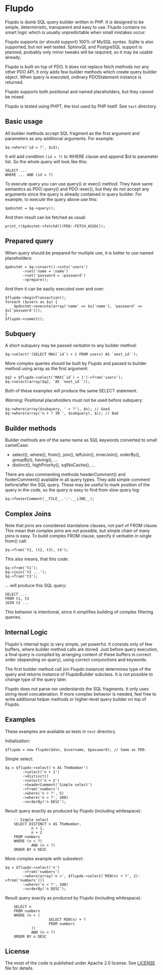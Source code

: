 Flupdo
=======

Flupdo is dumb SQL query builder written in PHP. It is designed to be simple,
deterministic, transparent and easy to use. Flupdo contains no smart logic
which is usually unpredictable when small mistakes occur.

Flupdo supports (or should support) 100% of MySQL syntax. Sqlite is also
supported, but not well tested. SphinxQL and PostgreSQL support is planned,
probably only minor tweaks will be required, so it may be usable already.

Flupdo is built on top of PDO. It does not replace fetch methods nor any other
PDO API, it only adds few builder methods which create query builder object.
When query is executed, ordinary PDOStatement instance is returned.

Flupdo supports both positional and named placeholders, but they cannot be mixed.

Flupdo is tested using PHPT, the tool used by PHP itself. See `test` directory.


Basic usage
-----------

All builder methods accept SQL fragment as the first argument and parameters as
any additional arguments. For example:

    $q->where('id = ?', $id);

It will add condition `(id = ?)` to WHERE clause and append $id to parameter
list. So the whole query will look like this:

    SELECT ...
    WHERE ... AND (id = ?)

To execute query you can use query() or exec() method. They have same semantics
as PDO::query() and PDO::exec(), but they do not accept any arguments since
the query is already contained in query builder. For example, to execute the
query above use this:

    $pdostmt = $q->query();

And then result can be fetched as usual:

    print_r($pdostmt->fetchAll(PDO::FETCH_ASSOC));


Prepared query
--------------

When query should be prepared for multiple use, it is better to use named
placeholders:

    $pdostmt = $q->insert()->into('users')
            ->set('name = :name')
            ->set('password = :password')
            ->prepare();

And then it can be easily executed over and over:

    $flupdo->beginTransaction();
    foreach ($users as $u) {
        $pdostmt->execute(array('name' => $u['name'], 'password' => $u['password']));
    }
    $flupdo->commit();


Subquery
--------

A short subquery may be passed verbatim to any builder method:

    $q->select('(SELECT MAX(`id`) + 1 FROM users) AS `next_id`');

More complex queries should be built by Flupdo and passed to builder method
using array as the first argument:

    $q2 = $flupdo->select('MAX(`id`) + 1')->from('users');
    $q->select(array($q2, 'AS `next_id`'));

Both of these examples will produce the same SELECT statement.

*Warning:* Positional placeholders must not be used before subquery:

    $q->where(array($subquery, ' > ?'), $n); // Good
    $q->where(array('n + ? IN ', $subquery), $c); // Bad


Builder methods
---------------

Builder methods are of the same name as SQL keywords converted to small camelCase:

  * select(), where(), from(), join(), leftJoin(), innerJoin(), orderBy(), groupBy(), having(), ...
  * distinct(), highPriority(), sqlNoCache(), ...

There are also commenting methods headerComment() and footerComment() available
in all query types. They add simple comment before/after the SQL query. These
may be useful to mark position of the query in the code, so the query is easy to
find from slow query log:

    $q->footerComment(__FILE__.':'.__LINE__);


Complex Joins
-------------

Note that joins are considered standalone clauses, not part of FROM clause.
This mean that complex joins are not possible, but simple chain of many joins
is easy. To build complex FROM clause, specify it verbatim in single from()
call:

    $q->from('t1, (t2, t3), t4');

This also means, that this code:

    $q->from('t1');
    $q->join('t2 ...');
    $q->from('t3');

... will produce this SQL query:

    SELECT ...
    FROM t1, t3
    JOIN t2 ...

This behavior is intentional, since it simplifies building of complex filtering
queries.


Internal Logic
--------------

Flupdo's internal logic is very simple, yet powerful. It consists only of few
buffers, where builder method calls are stored. Just before query execution, a
final query is compiled by arranging content of these buffers in correct order
(depending on query), using correct conjunctions and keywords.

The first builder method call (on Flupdo instance) determines type of the query
and returns instance of FlupdoBuilder subclass. It is not possible to change
type of the query later.

Flupdo does not parse nor understands the SQL fragments. It only uses
string-level concatenation. If more complex behavior is needed, feel free to
write additional helper methods or higher-level query builder on top of Flupdo.


Examples
--------

These examples are available as tests in `test` directory.

Initialization:

    $flupdo = new Flupdo($dsn, $username, $password); // Same as PDO.

Simple select:

    $q = $flupdo->select('n AS TheNumber')
            ->select('n + 1')
            ->distinct()
            ->select('n + 2')
            ->headerComment('Simple select')
            ->from('numbers')
            ->where('n > ?', 5)
            ->where('n < ?', 200)
            ->orderBy('n DESC');

Result query exactly as produced by Flupdo (including whitespace):

        -- Simple select
        SELECT DISTINCT n AS TheNumber,
                n + 1,
                n + 2
        FROM numbers
        WHERE (n > ?)
                AND (n < ?)
        ORDER BY n DESC

More complex example with subselect:

    $q = $flupdo->select('n')
            ->from('numbers')
            ->where(array('n >', $flupdo->select('MIN(n) + ?', 2)->from('numbers')))
            ->where('n < ?', 100)
            ->orderBy('n DESC');

Result query exactly as produced by Flupdo (including whitespace):

        SELECT n
        FROM numbers
        WHERE (n > (
                        SELECT MIN(n) + ?
                        FROM numbers
                ))
                AND (n < ?)
        ORDER BY n DESC


License
-------

The most of the code is published under Apache 2.0 license. See [LICENSE](doc/license.md) file for details.


